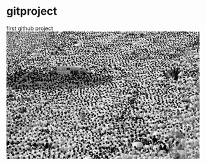 # gitproject
first github project
![](https://github.com/1170960329/gitproject/blob/master/images/1.jpg)

